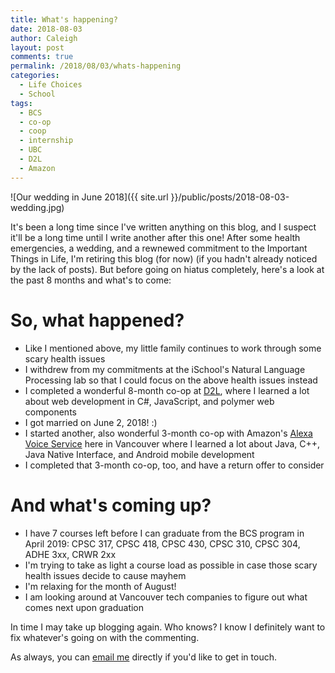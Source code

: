 ```yaml
---
title: What's happening?
date: 2018-08-03
author: Caleigh
layout: post
comments: true
permalink: /2018/08/03/whats-happening
categories:
  - Life Choices
  - School
tags:
  - BCS
  - co-op
  - coop
  - internship
  - UBC
  - D2L
  - Amazon
---
```

![Our wedding in June 2018]({{ site.url }}/public/posts/2018-08-03-wedding.jpg)

It's been a long time since I've written anything on this blog, and I suspect it'll be a long time until I write another after this one! After some health emergencies, a wedding, and a rewnewed commitment to the Important Things in Life, I'm retiring this blog (for now) (if you hadn't already noticed by the lack of posts). But before going on hiatus completely, here's a look at the past 8 months and what's to come:

# So, what happened?
- Like I mentioned above, my little family continues to work through some scary health issues
- I withdrew from my commitments at the iSchool's Natural Language Processing lab so that I could focus on the above health issues instead
- I completed a wonderful 8-month co-op at [D2L](https://www.d2l.com/), where I learned a lot about web development in C#, JavaScript, and polymer web components
- I got married on June 2, 2018! :)
- I started another, also wonderful 3-month co-op with Amazon's [Alexa Voice Service](https://developer.amazon.com/alexa-voice-service) here in Vancouver where I learned a lot about Java, C++, Java Native Interface, and Android mobile development
- I completed that 3-month co-op, too, and have a return offer to consider

# And what's coming up?
- I have 7 courses left before I can graduate from the BCS program in April 2019: CPSC 317, CPSC 418, CPSC 430, CPSC 310, CPSC 304, ADHE 3xx, CRWR 2xx
- I'm trying to take as light a course load as possible in case those scary health issues decide to cause mayhem
- I'm relaxing for the month of August!
- I am looking around at Vancouver tech companies to figure out what comes next upon graduation

In time I may take up blogging again. Who knows? I know I definitely want to fix whatever's going on with the commenting.

As always, you can [email me](mailto:minshallc@gmail.com) directly if you'd like to get in touch.
